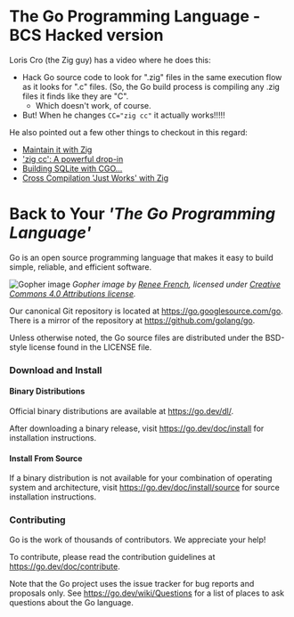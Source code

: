 # The Go Programming Language - BCS Hacked version

Loris Cro (the Zig guy) has a video where he does this:

- Hack Go source code to look for ".zig" files in the same execution flow as
  it looks for ".c" files. (So, the Go build process is compiling any .zig
  files it finds like they are "C".
  - Which doesn't work, of course.
- But! When he changes `CC="zig cc"` it actually works!!!!!

He also pointed out a few other things to checkout in this regard:

- [Maintain it with Zig](https://kristoff.it/blog/maintain-it-with-zig/)
- ['zig cc': A powerful drop-in](https://andrewkelley.me/post/zig-cc-powerful-drop-in-replacement-gcc-clang.html)
- [Building SQLite with CGO...](https://zig.news/kristoff/building-sqlite-with-cgo-for-every-os-4cic)
- [Cross Compilation 'Just Works' with Zig](https://dev.to/kristoff/zig-makes-go-cross-compilation-just-work-29ho)

# Back to Your _'The Go Programming Language'_

Go is an open source programming language that makes it easy to build simple,
reliable, and efficient software.

![Gopher image](https://golang.org/doc/gopher/fiveyears.jpg)
*Gopher image by [Renee French][rf], licensed under [Creative Commons 4.0 Attributions license][cc4-by].*

Our canonical Git repository is located at https://go.googlesource.com/go.
There is a mirror of the repository at https://github.com/golang/go.

Unless otherwise noted, the Go source files are distributed under the
BSD-style license found in the LICENSE file.

### Download and Install

#### Binary Distributions

Official binary distributions are available at https://go.dev/dl/.

After downloading a binary release, visit https://go.dev/doc/install
for installation instructions.

#### Install From Source

If a binary distribution is not available for your combination of
operating system and architecture, visit
https://go.dev/doc/install/source
for source installation instructions.

### Contributing

Go is the work of thousands of contributors. We appreciate your help!

To contribute, please read the contribution guidelines at https://go.dev/doc/contribute.

Note that the Go project uses the issue tracker for bug reports and
proposals only. See https://go.dev/wiki/Questions for a list of
places to ask questions about the Go language.

[rf]: https://reneefrench.blogspot.com/
[cc4-by]: https://creativecommons.org/licenses/by/4.0/
